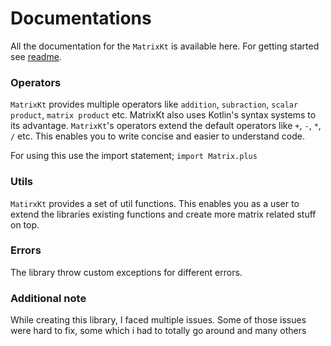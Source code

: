 # Documentations
All the documentation for the `MatrixKt` is available here. 
For getting started see [readme](./README.md).

### Operators
`MatrixKt` provides multiple operators like `addition`, `subraction`, `scalar product`, `matrix product` etc.
MatrixKt also uses Kotlin's syntax systems to its advantage. `MatrixKt`'s operators extend the default operators like `+`, `-`, `*`, `/` etc.
This enables you to write concise and easier to understand code.

For using this use the import statement;
`import Matrix.plus`

### Utils
`MatirxKt` provides a set of util functions. This enables you as a user to extend the libraries existing functions and create more matrix related stuff on top.

### Errors
The library throw custom exceptions for different errors.

### Additional note
While creating this library, I faced multiple issues. Some of those issues were hard to fix, some which i had to totally go around and many others
